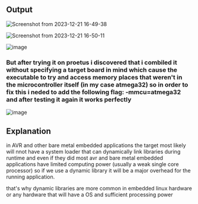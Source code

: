 ## Output

![Screenshot from 2023-12-21 16-49-38](https://github.com/omartarek376/Embedded-Linux/assets/111865747/534a2670-48d8-45b4-b714-6e851e36e3e1)

![Screenshot from 2023-12-21 16-50-11](https://github.com/omartarek376/Embedded-Linux/assets/111865747/f293baa8-c5a2-43ff-8fa1-94dbaa7d46d3)

![image](https://github.com/omartarek376/Embedded-Linux/assets/111865747/29e55e0f-98a6-4da5-bc65-a284e22a6834)


### But after trying it on proetus i discovered that i combiled it without specifying a target board in mind which cause the executable to try and access memory places that weren't in the microcontroller itself (in my case atmega32) so in order to fix this i neded to add the following flag: -mmcu=atmega32 and after testing it again it works perfectly

![image](https://github.com/omartarek376/Embedded-Linux/assets/111865747/f2318823-c75e-418f-916b-37e2dd4e9d4b)


## Explanation

in AVR and other bare metal embedded applications the target most likely will nnot have a system loader that can dynamically link libraries during runtime
and even if they did most avr and bare metal embedded applications have limited computing power (usually a weak single core processor) so if we use a dynamic library it will be a major overhead
for the running application.

that's why dynamic libraries are more common in embedded linux hardware or any hardware that will have a OS and sufficient processing power
